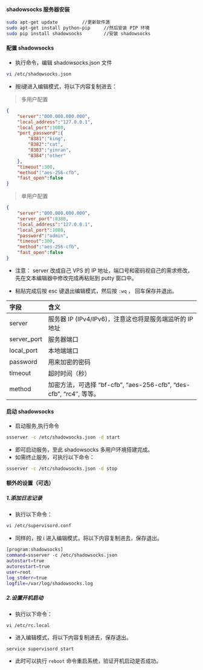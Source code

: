 #### shadowsocks 服务器安装

```bash
sudo apt-get update			//更新软件源
sudo apt-get install python-pip		//然后安装 PIP 环境
sudo pip install shadowsocks		//安装 shadowsocks
```

#### 配置 shadowsocks

* 执行命令，编辑 shadowsocks.json 文件

```bash
vi /etc/shadowsocks.json
```

* 按i键进入编辑模式，将以下内容复制进去：

> 多用户配置

```json
{
    "server":"000.000.000.000",
    "local_address":"127.0.0.1",
    "local_port":1080,
    "port_password":{
        "8381":"king",
        "8382":"cat",
        "8383":"yinran",
        "8384":"other"
    },
    "timeout":300,
    "method":"aes-256-cfb",
    "fast_open":false
}
```

> 单用户配置

```json
{
    "server":"000.000.000.000",
    "server_port":8388,
    "local_address":"127.0.0.1",
    "local_port":1080,
    "password":"admin",
    "timeout":300,
    "method":"aes-256-cfb",
    "fast_open":false
}
```

* 注意： server 改成自己 VPS 的 IP 地址，端口号和密码视自己的需求修改，先在文本编辑器中修改完成再粘贴到 putty 窗口中。


* 粘贴完成后按 esc 键退出编辑模式，然后按 `:wq` ， 回车保存并退出。

| 字段          | 含义                                       |
| :---------- | :--------------------------------------- |
| server      | 服务器 IP (IPv4/IPv6)，注意这也将是服务端监听的 IP 地址    |
| server_port | 服务器端口                                    |
| local_port  | 本地端端口                                    |
| password    | 用来加密的密码                                  |
| timeout     | 超时时间（秒）                                  |
| method      | 加密方法，可选择 “bf-cfb”, “aes-256-cfb”, “des-cfb”, “rc4″, 等等。 |

#### 启动 shadowsocks

* 启动服务,执行命令

```bash
ssserver -c /etc/shadowsocks.json -d start
```

* 即可启动服务，至此 shadowsocks 多用户环境搭建完成。
* 如需终止服务，可执行以下命令：

```bash
ssserver -c /etc/shadowsocks.json -d stop
```

#### 额外的设置（可选）

##### 1.添加日志记录

* 执行以下命令：

```bash
vi /etc/supervisord.conf
```

* 同样的，按 i 进入编辑模式，将以下内容复制进去，保存退出。

```bash
[program:shadowsocks]
command=ssserver -c /etc/shadowsocks.json
autostart=true
autorestart=true
user=root
log_stderr=true
logfile=/var/log/shadowsocks.log
```

##### 2.设置开机启动

* 执行以下命令：

```
vi /etc/rc.local
```

* 进入编辑模式，将以下内容复制进去，保存退出。

```
service supervisord start
```

* 此时可以执行 `reboot` 命令重启系统，验证开机启动是否成功。
